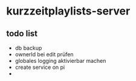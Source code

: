 # kurzzeitplaylists-server

## todo list

- db backup
- ownerId bei edit prüfen
- globales logging aktivierbar machen
- create service on pi
- 